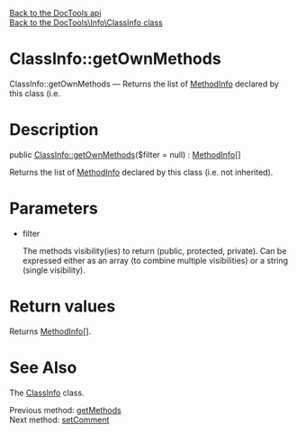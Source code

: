 [Back to the DocTools api](https://github.com/lingtalfi/DocTools/blob/master/doc/api/DocTools.md)<br>
[Back to the DocTools\Info\ClassInfo class](https://github.com/lingtalfi/DocTools/blob/master/doc/api/DocTools/Info/ClassInfo.md)


ClassInfo::getOwnMethods
================



ClassInfo::getOwnMethods — Returns the list of [MethodInfo](https://github.com/lingtalfi/DocTools/blob/master/doc/api/DocTools/Info/MethodInfo.md) declared by this class (i.e.




Description
================


public [ClassInfo::getOwnMethods](https://github.com/lingtalfi/DocTools/blob/master/doc/api/DocTools/Info/ClassInfo/getOwnMethods.md)($filter = null) : [MethodInfo[]](https://github.com/lingtalfi/DocTools/blob/master/doc/api/DocTools/Info/MethodInfo.md)




Returns the list of [MethodInfo](https://github.com/lingtalfi/DocTools/blob/master/doc/api/DocTools/Info/MethodInfo.md) declared by this class (i.e. not inherited).




Parameters
================


- filter

    The methods visibility(ies) to return (public, protected, private).
Can be expressed either as an array (to combine multiple visibilities) or a string (single visibility).


Return values
================

Returns [MethodInfo[]](https://github.com/lingtalfi/DocTools/blob/master/doc/api/DocTools/Info/MethodInfo.md).







See Also
================

The [ClassInfo](https://github.com/lingtalfi/DocTools/blob/master/doc/api/DocTools/Info/ClassInfo.md) class.

Previous method: [getMethods](https://github.com/lingtalfi/DocTools/blob/master/doc/api/DocTools/Info/ClassInfo/getMethods.md)<br>Next method: [setComment](https://github.com/lingtalfi/DocTools/blob/master/doc/api/DocTools/Info/ClassInfo/setComment.md)<br>

